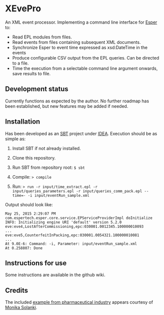 # XEvePro

An XML event processor. Implementing a command line interface for [Esper](http://www.espertech.com/) to:
* Read EPL modules from files.
* Read events from files containing subsequent XML documents.
* Synchronize Esper to event time expressed as xsd:DateTime in the events
* Produce configurable CSV output from the EPL queries. Can be directed to a file.
* Time the execution from a selectable command line argument onwards, save results to file.

## Development status

Currently functions as expected by the author. No further roadmap has been established, but new features may be added if needed.

## Installation

Has been developed as an [SBT](http://www.scala-sbt.org/) project under [IDEA](https://www.jetbrains.com/idea/). Execution should be as simple as:

1) Install SBT if not already installed.

2) Clone this repository.

3) Run SBT from repository root: `$ sbt`

4) Compile: `> compile`

5) Run: `> run -r input/time_extract.epl -r input/queries_parameters.epl -r input/queries_comm_pack.epl --time=- -i input/eventRun_sample.xml`

Output should look like:

    May 25, 2015 2:29:07 PM com.espertech.esper.core.service.EPServiceProviderImpl doInitialize
    INFO: Initializing engine URI 'default' version 5.2.0
    eve:eve4,LostAfterCommissioning,epc:030001.0012345.100000010093
    ...
	eve:eve5,CounterfeitInPacking,epc:030001.0054321.100000010081
	...
	At 9.0E-6: Command: -i, Parameter: input/eventRun_sample.xml
	At 0.258807: Done

## Instructions for use

Some instructions are available in the github wiki.

## Credits

The included [example from pharmaceutical industry](http://windermere.aston.ac.uk/~solankm2/papers/MonikaSolankiISWC2014.pdf) appears courtesy of [Monika Solanki](http://www.monikasolanki.com).
